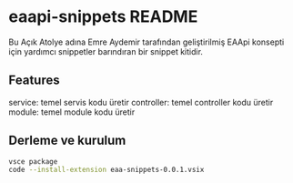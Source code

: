 # eaapi-snippets README

Bu Açık Atolye adına Emre Aydemir tarafından geliştirilmiş EAApi konsepti için yardımcı snippetler barındıran bir snippet kitidir.

## Features

service: temel servis kodu üretir
controller: temel controller kodu üretir
module: temel module kodu üretir

## Derleme ve kurulum

```bash
vsce package
code --install-extension eaa-snippets-0.0.1.vsix
```
